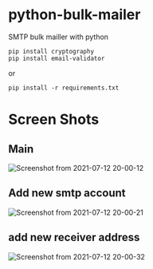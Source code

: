 # python-bulk-mailer
SMTP bulk mailler with python

```
pip install cryptography
pip install email-validator
```

or

```
pip install -r requirements.txt
```

# Screen Shots
## Main
![Screenshot from 2021-07-12 20-00-12](https://user-images.githubusercontent.com/31927632/125327722-17b9bc00-e34c-11eb-8a3a-f6162b2827ff.png)
## Add new smtp account
![Screenshot from 2021-07-12 20-00-21](https://user-images.githubusercontent.com/31927632/125327787-3324c700-e34c-11eb-921e-95f2d12eb61a.png)
## add new receiver address
![Screenshot from 2021-07-12 20-00-32](https://user-images.githubusercontent.com/31927632/125327813-3cae2f00-e34c-11eb-954e-58d225989409.png)
